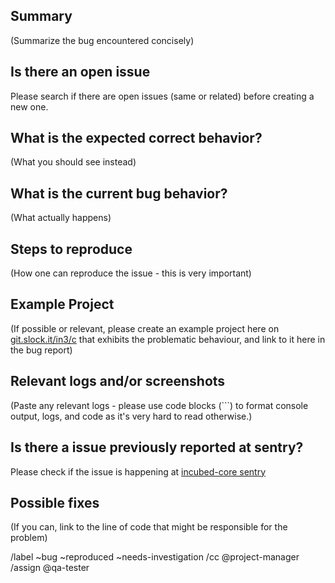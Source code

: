 ## Summary

(Summarize the bug encountered concisely)


## Is there an open issue

Please search if there are open issues (same or related) before creating a new one. 

## What is the expected correct behavior?

(What you should see instead)

## What is the current bug behavior?

(What actually happens)

## Steps to reproduce

(How one can reproduce the issue - this is very important)


## Example Project

(If possible or relevant, please create an example project here on [git.slock.it/in3/c](https://git.slock.it/in3/c) that exhibits the problematic behaviour, and link to it here in the bug report)


## Relevant logs and/or screenshots

(Paste any relevant logs - please use code blocks (```) to format console output,
logs, and code as it's very hard to read otherwise.)

## Is there a issue previously reported at sentry?

Please check if the issue is happening at [incubed-core sentry](https://sentry.slock.it/organizations/slock-it/issues/?project=37)


## Possible fixes

(If you can, link to the line of code that might be responsible for the problem)

/label ~bug ~reproduced ~needs-investigation
/cc @project-manager
/assign @qa-tester